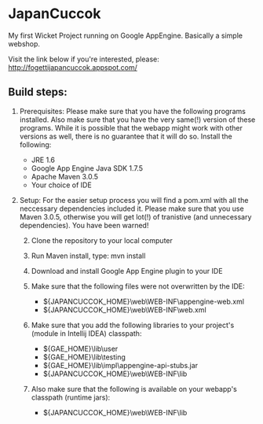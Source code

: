 JapanCuccok
===========

My first Wicket Project running on Google AppEngine. Basically a simple webshop.

Visit the link below if you're interested, please:
http://fogettijapancuccok.appspot.com/

Build steps:
-------------------

1. Prerequisites:
Please make sure that you have the following programs installed. Also make sure that you have the very same(!) version of these programs. While it is possible that the webapp might work with other versions as well, there is no guarantee that it will do so.
Install the following:
    - JRE 1.6
    - Google App Engine Java SDK 1.7.5
    - Apache Maven 3.0.5
    - Your choice of IDE


2. Setup:
For the easier setup process you will find a pom.xml with all the neccessary dependencies included it. Please make sure that you use Maven 3.0.5, otherwise you will get lot(!) of tranistive (and unnecessary dependencies). You have been warned!

    2. Clone the repository to your local computer

    2. Run Maven install, type:
    mvn install

    2. Download and install Google App Engine plugin to your IDE

    2. Make sure that the following files were not overwritten by the IDE:
        - ${JAPANCUCCOK_HOME}\web\WEB-INF\appengine-web.xml
        - ${JAPANCUCCOK_HOME}\web\WEB-INF\web.xml

    2. Make sure that you add the following libraries to your project's (module in Intellij IDEA) classpath:
        - ${GAE_HOME}\lib\user
        - ${GAE_HOME}\lib\testing
        - ${GAE_HOME}\lib\impl\appengine-api-stubs.jar
        - ${JAPANCUCCOK_HOME}\web\WEB-INF\lib

    2. Also make sure that the following is available on your webapp's classpath (runtime jars):
        - ${JAPANCUCCOK_HOME}\web\WEB-INF\lib
